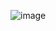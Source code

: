 ![image](https://user-images.githubusercontent.com/91574553/167323371-28c3c827-37b1-4d41-894c-4a13f5ecf128.png)
